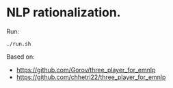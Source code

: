 # NLP rationalization.
Run:
```
./run.sh
```

Based on:  
- https://github.com/Gorov/three_player_for_emnlp
- https://github.com/chhetri22/three_player_for_emnlp
